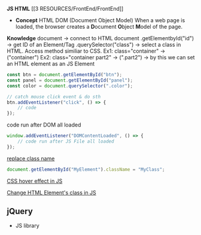**JS HTML**
	[[3 RESOURCES/FrontEnd/FrontEnd]]

+ **Concept**
	HTML DOM (Document Object Model)
		When a web page is loaded, the browser creates a **D**ocument **O**bject **M**odel of the page.


**Knowledge**
document -> connect to HTML document
.getElementbyId("id") -> get ID of an Element/Tag
.querySelector("class") -> select a class in HTML. Access method similiar to CSS. 
	Ex1: class="container" -> ("container")
	Ex2: class="container part2" -> (".part2")
-> by this we can set an HTML element as an JS Element
```js
const btn = document.getElementById("btn");
const panel = document.getElementById("panel");
const color = document.querySelector(".color");

// catch mouse click event & do sth
btn.addEventListener("click", () => {
	// code
});
```

code run after DOM all loaded
```js
window.addEventListener("DOMContentLoaded", () => {
	// code run after JS File all loaded
});
```

[replace class name](https://stackoverflow.com/questions/195951/how-can-i-change-an-elements-class-with-javascript)
```javascript
document.getElementById("MyElement").className = "MyClass";
```

[CSS hover effect in JS](https://stackoverflow.com/questions/8318591/javascript-addeventlistener-using-to-create-a-mouseover-effect)

[Change HTML Element's class in JS](https://stackoverflow.com/questions/195951/how-can-i-change-an-elements-class-with-javascript) 

## jQuery
+ JS library
